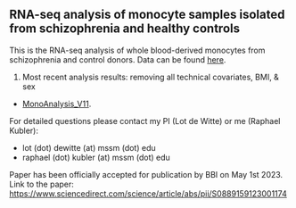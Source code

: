 ## RNA-seq analysis of monocyte samples isolated from schizophrenia and healthy controls

This is the RNA-seq analysis of whole blood-derived monocytes from schizophrenia and control donors. Data can be found [here](https://github.com/ar-kie/Monocyte-project/tree/master/data). <br/>

1. Most recent analysis results: removing all technical covariates, BMI, & sex
- [MonoAnalysis_V11](https://ar-kie.github.io/Monocyte-project/docs/01052022_monocyte-analysis-V11_1_markdown.html). <br/>

For detailed questions please contact my PI (Lot de Witte) or me (Raphael Kubler): <br/>
- lot (dot) dewitte (at) mssm (dot) edu <br/>
- raphael (dot) kubler (at) mssm (dot) edu <br/>


Paper has been officially accepted for publication by BBI on May 1st 2023. Link to the paper:
https://www.sciencedirect.com/science/article/abs/pii/S0889159123001174
